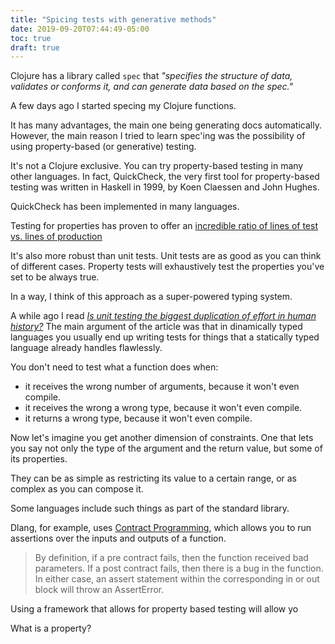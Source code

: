 ```yaml
---
title: "Spicing tests with generative methods"
date: 2019-09-20T07:44:49-05:00
toc: true
draft: true
---
```


Clojure has a library called `spec` that _"specifies the structure of data,
validates or conforms it, and can generate data based on the spec."_

A few days ago I started specing my Clojure functions.

It has many advantages, the main one being generating docs automatically.
However, the main reason I tried to learn spec'ing was the possibility of
using property-based (or generative) testing.

It's not a Clojure exclusive. You can try property-based testing in
many other languages. In fact, QuickCheck, the very first tool for
property-based testing was written in Haskell in 1999, by Koen Claessen
and John Hughes.

QuickCheck has been implemented in many languages.

Testing for properties has proven to offer an [incredible ratio of lines
of test vs. lines of production][propertesting]

It's also more robust than unit tests. Unit tests are as good as you
can think of different cases. Property tests will exhaustively test
the properties you've set to be always true.

In a way, I think of this approach as a super-powered typing system.

A while ago I read
[_Is unit testing the biggest duplication of effort in human history?_][unittesting]
The main argument of the article was that in dinamically typed languages
you usually end up writing tests for things that a statically typed language
already handles flawlessly. 

You don't need to test what a function does when:

- it receives the wrong number of arguments, because it won't even compile. 
- it receives the wrong a wrong type, because it won't even compile.
- it returns a wrong type, because it won't even compile.

Now let's imagine you get another dimension of constraints. One that lets you
say not only the type of the argument and the return value, but some of its
properties.

They can be as simple as restricting its value to a certain range, or as
complex as you can compose it.

Some languages include such things as part of the standard library.

Dlang, for example, uses [Contract Programming][dcontracts], which allows you
to run assertions over the inputs and outputs of a function.
    
> By definition, if a pre contract fails, then the function received bad
  parameters. If a post contract fails, then there is a bug in the function.
  In either case, an assert statement within the corresponding in or out
  block will throw an AssertError.

Using a framework that allows for property based testing will allow yo

What is a property?



[dcontracts]: https://dlang.org/spec/contracts.html
[unittesting]: https://medium.com/@djsmith42/is-unit-testing-the-biggest-duplication-of-effort-in-human-history-ca78c39d6f02
[propertesting]: https://propertesting.com/book_foundations_of_property_based_testing.html#_promises_of_property_based_testing

